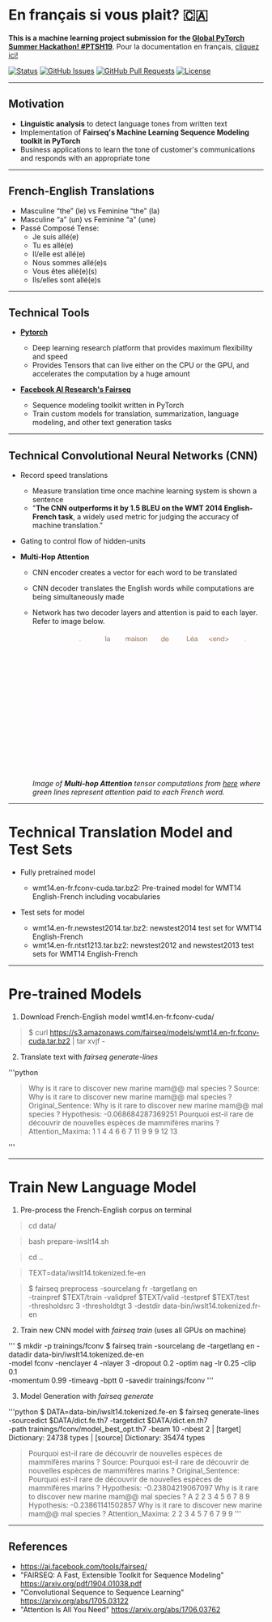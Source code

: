 # En français si vous plait? 🇨🇦

**This is a machine learning project submission for the [Global PyTorch Summer Hackathon! #PTSH19](https://pytorch.devpost.com/)**. Pour la documentation en français, [cliquez ici!](https://github.com/lucylow/en_francais_si_vous_plait-/blob/master/README-fr.md)

<div>
  
  [![Status](https://img.shields.io/badge/status-active-success.svg)]()
  [![GitHub Issues](https://img.shields.io/github/issues/lucylow/en_francais_si_vous_plait-.svg)](https://github.com/lucylow/en_francais_si_vous_plait-/issues)
  [![GitHub Pull Requests](https://img.shields.io/github/issues-pr/lucylow/en_francais_si_vous_plait-.svg)](https://github.com/lucylow/en_francais_si_vous_plait-/pulls)
  [![License](https://img.shields.io/bower/l/bootstrap)]()

</div>


---

## Motivation

* **Linguistic analysis** to detect language tones from written text
* Implementation of **Fairseq's Machine Learning Sequence Modeling toolkit in PyTorch**
* Business applications to learn the tone of customer's communications and responds with an appropriate tone


---

## French-English Translations
* Masculine “the” (le) vs Feminine “the” (la)
* Masculine “a” (un) vs Feminine “a” (une)
* Passé Composé Tense: 
  * Je suis allé(e) 
  * Tu es allé(e) 
  * Il/elle est allé(e) 
  * Nous sommes allé(e)s 
  * Vous êtes allé(e)(s) 
  * Ils/elles sont allé(e)s
    
---  

## Technical Tools
* [**Pytorch**](https://pytorch.org) 
  * Deep learning research platform that provides maximum flexibility and speed
  * Provides Tensors that can live either on the CPU or the GPU, and accelerates the computation by a huge amount
  
* [**Facebook AI Research's Fairseq**](https://ai.facebook.com/tools/fairseq/) 
  * Sequence modeling toolkit written in PyTorch
  * Train custom models for translation, summarization, language modeling, and other text generation tasks
 
--- 
 

## Technical Convolutional Neural Networks (CNN)

* Record speed translations
  * Measure translation time once machine learning system is shown a sentence
  * "**The CNN outperforms it by 1.5 BLEU on the WMT 2014 English-French task**, a widely used metric for judging the accuracy of machine translation."
  
* Gating to control flow of hidden-units

* **Multi-Hop Attention** 
  * CNN encoder creates a vector for each word to be translated
  * CNN decoder translates the English words while computations are being simultaneously made
  * Network has two decoder layers and attention is paid to each layer. Refer to image below.

      ![alt text bonjour](https://github.com/lucylow/En_francais_si_vous_plait-/blob/master/screenshots/translation_illustration.gif)

       *Image of **Multi-hop Attention** tensor computations from [here](https://engineering.fb.com/ml-applications/a-novel-approach-to-neural-machine-translation) where green lines represent attention paid to each French word.*

---

# Technical Translation Model and Test Sets

* Fully pretrained model
  * wmt14.en-fr.fconv-cuda.tar.bz2: Pre-trained model for WMT14 English-French including vocabularies
  
* Test sets for model
  * wmt14.en-fr.newstest2014.tar.bz2: newstest2014 test set for WMT14 English-French
  * wmt14.en-fr.ntst1213.tar.bz2: newstest2012 and newstest2013 test sets for WMT14 English-French

---

# Pre-trained Models

1) Download French-English model wmt14.en-fr.fconv-cuda/

  > $ curl https://s3.amazonaws.com/fairseq/models/wmt14.en-fr.fconv-cuda.tar.bz2 | tar xvjf -

2) Translate text with *fairseq generate-lines*

'''python

> Why is it rare to discover new marine mam@@ mal species ?
Source:	Why is it rare to discover new marine mam@@ mal species ?
Original_Sentence:	Why is it rare to discover new marine mam@@ mal species ?
Hypothesis:	-0.068684287369251	Pourquoi est-il rare de découvrir de nouvelles espèces de mammifères marins ?
Attention_Maxima:	1 1 4 4 6 6 7 11 9 9 9 12 13

'''


---

# Train New Language Model

1) Pre-process the French-English corpus on terminal

> cd data/

> bash prepare-iwslt14.sh

> cd ..

> TEXT=data/iwslt14.tokenized.fe-en

> $ fairseq preprocess -sourcelang fr -targetlang en \
    -trainpref $TEXT/train -validpref $TEXT/valid -testpref $TEXT/test \
    -thresholdsrc 3 -thresholdtgt 3 -destdir data-bin/iwslt14.tokenized.fr-en


2) Train new CNN model with *fairseq train* (uses all GPUs on machine)

'''
$ mkdir -p trainings/fconv
$ fairseq train -sourcelang de -targetlang en -datadir data-bin/iwslt14.tokenized.de-en \
  -model fconv -nenclayer 4 -nlayer 3 -dropout 0.2 -optim nag -lr 0.25 -clip 0.1 \
  -momentum 0.99 -timeavg -bptt 0 -savedir trainings/fconv
'''

3) Model Generation with  *fairseq generate*

'''python
$ DATA=data-bin/iwslt14.tokenized.fe-en
$ fairseq generate-lines -sourcedict $DATA/dict.fe.th7 -targetdict $DATA/dict.en.th7 \
  -path trainings/fconv/model_best_opt.th7 -beam 10 -nbest 2
| [target] Dictionary: 24738 types
| [source] Dictionary: 35474 types
> Pourquoi est-il rare de découvrir de nouvelles espèces de mammifères marins ?
Source:	Pourquoi est-il rare de découvrir de nouvelles espèces de mammifères marins ?
Original_Sentence:	Pourquoi est-il rare de découvrir de nouvelles espèces de mammifères marins ?
Hypothesis:	-0.23804219067097	Why is it rare to discover new marine mam@@ mal species ?
A	2 2 3 4 5 6 7 8 9
Hypothesis:	-0.23861141502857	Why is it rare to discover new marine mam@@ mal species ?
Attention_Maxima:	2 2 3 4 5 7 6 7 9 9
'''



---

## References
* https://ai.facebook.com/tools/fairseq/
* "FAIRSEQ: A Fast, Extensible Toolkit for Sequence Modeling" https://arxiv.org/pdf/1904.01038.pdf
* "Convolutional Sequence to Sequence Learning" https://arxiv.org/abs/1705.03122
* "Attention Is All You Need" https://arxiv.org/abs/1706.03762

